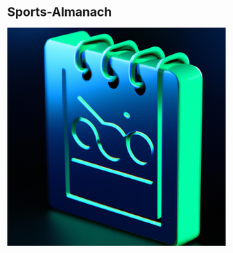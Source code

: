 # Sports-Almanach

![Sport Almanach Klein](https://github.com/NEO849/Sports-Almanach/blob/main/sportalmanachklein.png?raw=true)

